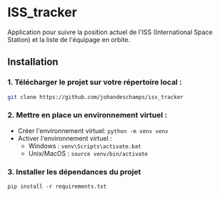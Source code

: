 # ISS_tracker

Application pour suivre la position actuel de l'ISS (International Space Station) 
et la liste de l'équipage en orbite.

## Installation

### 1. Télécharger le projet sur votre répertoire local : 
   ```bash
   git clone https://github.com/johandeschamps/iss_tracker
   ```
  
### 2. Mettre en place un environnement virtuel :
* Créer l'environnement virtuel: `python -m venv venv`
* Activer l'environnement virtuel :
    * Windows : `venv\Scripts\activate.bat`
    * Unix/MacOS : `source venv/bin/activate`
    
### 3. Installer les dépendances du projet
```
pip install -r requirements.txt
```